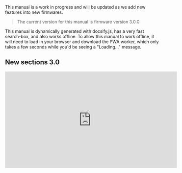 This manual is a work in progress and will be updated as we add new features into new firmwares.

> The current version for this manual is firmware version 3.0.0

This manual is dynamically generated with docsify.js, has a very fast search-box, and also works offline. To allow this manual to work offline, it will need to load in your browser and download the PWA worker, which only takes a few seconds while you'd be seeing a "Loading..." message.

## New sections 3.0

<iframe width="560" height="315" src="https://www.youtube.com/embed/JuWdCf5UlQM" frameborder="0" allow="accelerometer; autoplay; encrypted-media; gyroscope; picture-in-picture" allowfullscreen></iframe>
